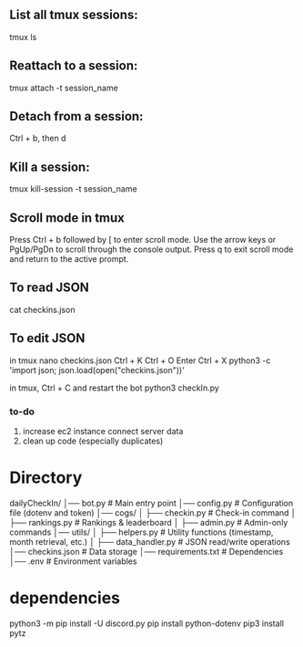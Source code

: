 ## List all tmux sessions: 
tmux ls
## Reattach to a session: 
tmux attach -t session_name
## Detach from a session: 
Ctrl + b, then d
## Kill a session: 
tmux kill-session -t session_name

## Scroll mode in tmux
Press Ctrl + b followed by [ to enter scroll mode.
Use the arrow keys or PgUp/PgDn to scroll through the console output.
Press q to exit scroll mode and return to the active prompt.

## To read JSON
cat checkins.json
## To edit JSON
in tmux
nano checkins.json
Ctrl + K
Ctrl + O
Enter
Ctrl + X
python3 -c 'import json; json.load(open("checkins.json"))'


in tmux, Ctrl + C and restart the bot
python3 checkIn.py

### to-do
1. increase ec2 instance connect server data 
2. clean up code (especially duplicates)

# Directory
dailyCheckIn/
│── bot.py                # Main entry point
│── config.py             # Configuration file (dotenv and token)
│── cogs/
│   ├── checkin.py        # Check-in command
│   ├── rankings.py       # Rankings & leaderboard
│   ├── admin.py          # Admin-only commands
│── utils/
│   ├── helpers.py        # Utility functions (timestamp, month retrieval, etc.)
│   ├── data_handler.py   # JSON read/write operations
│── checkins.json         # Data storage
│── requirements.txt      # Dependencies
│── .env                  # Environment variables


# dependencies
python3 -m pip install -U discord.py
pip install python-dotenv
pip3 install pytz